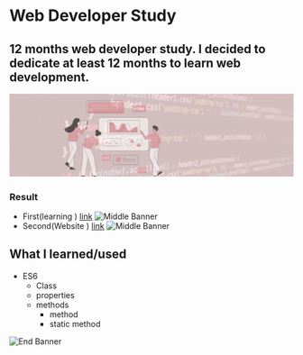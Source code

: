 # Web Developer Study
## 12 months web developer study. I decided to dedicate at least 12 months to learn web development.

![Begin Banner](Documentation/top-1200x350.gif)


### Result
* First(learning ) [link]()
![Middle Banner](.gif)
* Second(Website ) [link]()
![Middle Banner](.png)


## What I learned/used
* ES6
    * Class
    * properties
    * methods
        * method
        * static method
        
   


      

![End Banner](Documentation/botton-1200x350.gif)